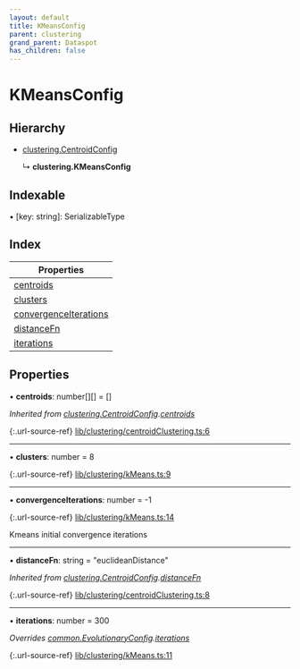 ```yaml
---
layout: default
title: KMeansConfig
parent: clustering
grand_parent: Dataspot
has_children: false
---
```


# KMeansConfig

## Hierarchy

* [clustering.CentroidConfig](../clustering_centroidconfig)

  ↳ **clustering.KMeansConfig**

## Indexable

▪ [key: string]: SerializableType

## Index

| Properties |
|-----------|
| [centroids](#centroids) |
| [clusters](#clusters) |
| [convergenceIterations](#convergenceiterations) |
| [distanceFn](#distancefn) |
| [iterations](#iterations) |

## Properties

•  **centroids**: number[][] = []

*Inherited from [clustering.CentroidConfig](../clustering_centroidconfig).[centroids](../clustering_centroidconfig#centroids)*

{:.url-source-ref}
[lib/clustering/centroidClustering.ts:6](https://github.com/ascentcore/dataspot/blob/ef89391/lib/clustering/centroidClustering.ts#L6)

___

•  **clusters**: number = 8

{:.url-source-ref}
[lib/clustering/kMeans.ts:9](https://github.com/ascentcore/dataspot/blob/ef89391/lib/clustering/kMeans.ts#L9)

___

•  **convergenceIterations**: number = -1

{:.url-source-ref}
[lib/clustering/kMeans.ts:14](https://github.com/ascentcore/dataspot/blob/ef89391/lib/clustering/kMeans.ts#L14)

Kmeans initial convergence iterations

___

•  **distanceFn**: string = "euclideanDistance"

*Inherited from [clustering.CentroidConfig](../clustering_centroidconfig).[distanceFn](../clustering_centroidconfig#distancefn)*

{:.url-source-ref}
[lib/clustering/centroidClustering.ts:8](https://github.com/ascentcore/dataspot/blob/ef89391/lib/clustering/centroidClustering.ts#L8)

___

•  **iterations**: number = 300

*Overrides [common.EvolutionaryConfig](../common_evolutionaryconfig).[iterations](../common_evolutionaryconfig#iterations)*

{:.url-source-ref}
[lib/clustering/kMeans.ts:11](https://github.com/ascentcore/dataspot/blob/ef89391/lib/clustering/kMeans.ts#L11)
